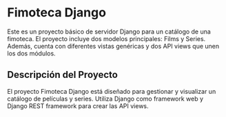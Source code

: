 # Fimoteca Django
Este es un proyecto básico de servidor Django para un catálogo de una fimoteca. El proyecto incluye dos modelos principales: Films y Series. Además, cuenta con diferentes vistas genéricas y dos API views que unen los dos módulos.

## Descripción del Proyecto
El proyecto Fimoteca Django está diseñado para gestionar y visualizar un catálogo de películas y series. Utiliza Django como framework web y Django REST framework para crear las API views.

